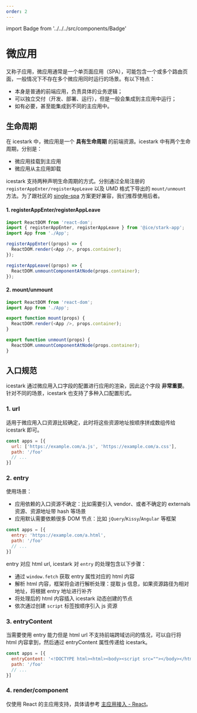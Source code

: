 ```yaml
---
order: 2
---
```


import Badge from '../../../src/components/Badge'

# 微应用

又称子应用，微应用通常是一个单页面应用（SPA），可能包含一个或多个路由页面，一般情况下不存在多个微应用同时运行的场景。有以下特点：

+ 本身是普通的前端应用，负责具体的业务逻辑；
+ 可以独立交付（开发、部署、运行），但是一般会集成到主应用中运行；
+ 如有必要，甚至能集成到不同的主应用中。

## 生命周期

在 icestark 中，微应用是一个 **具有生命周期** 的前端资源。icestark 中有两个生命周期，分别是：

+ 微应用挂载到主应用
+ 微应用从主应用卸载

icestark 支持两种声明生命周期的方式。分别通过全局注册的 `registerAppEnter/registerAppLeave` 以及 UMD 格式下导出的 `mount/unmount` 方法。为了跟社区的 [single-spa](https://single-spa.js.org/) 方案更好兼容，我们推荐使用后者。

#### 1. registerAppEnter/registerAppLeave

```js
import ReactDOM from 'react-dom';
import { registerAppEnter, registerAppLeave } from '@ice/stark-app';
import App from './App';

registerAppEnter((props) => {
  ReactDOM.render(<App />, props.container);
});

registerAppLeave((props) => {
  ReactDOM.unmountComponentAtNode(props.container);
});
```

#### 2. mount/unmount <Badge text="1.6.0+" />

```js
import ReactDOM from 'react-dom';
import App from './App';

export function mount(props) {
  ReactDOM.render(<App />, props.container);
}

export function unmount(props) {
  ReactDOM.unmountComponentAtNode(props.container);
}
```

## 入口规范

icestark 通过微应用入口字段的配置进行应用的渲染，因此这个字段 **非常重要**。针对不同的场景，icestark 也支持了多种入口配置形式。

### 1. url

适用于微应用入口资源比较确定，此时将这些资源地址按顺序拼成数组传给 icestark 即可。

```js
const apps = [{
  url: ['https://example.com/a.js', 'https://example.com/a.css'],
  path: '/foo'
  // ...
}]
```

### 2. entry

使用场景：

- 应用依赖的入口资源不确定：比如需要引入 vendor、或者不确定的 externals 资源、资源地址带 hash 等场景
- 应用默认需要依赖很多 DOM 节点：比如 `jQuery`/`Kissy`/`Angular` 等框架

```js
const apps = [{
  entry: 'https://example.com/a.html',
  path: '/foo'
  // ...
}]
```

entry 对应 html url, icestark 对 `entry` 的处理包含以下步骤：

- 通过 `window.fetch` 获取 entry 属性对应的 html 内容
- 解析 html 内容，框架将会进行解析处理：提取 js 信息，如果资源路径为相对地址，将根据 entry 地址进行补齐
- 将处理后的 html 内容插入 icestark 动态创建的节点
- 依次通过创建 `script` 标签按顺序引入 js 资源

### 3. entryContent

当需要使用 entry 能力但是 html url 不支持前端跨域访问的情况，可以自行将 html 内容拿到，然后通过 entryContent 属性传递给 icestark。

```js
const apps = [{
  entryContent: '<!DOCTYPE html><html><body><script src=""></body></html>',
  path: '/foo'
  // ...
}]
```

### 4. render/component

仅使用 React 的主应用支持，具体请参考 [主应用接入 - React](/docs/guide/use-layout/react)。